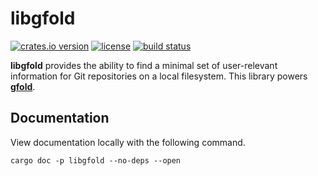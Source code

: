 # libgfold

[![crates.io version](https://img.shields.io/crates/v/libgfold?style=flat-square&logo=rust&color=orange)](https://crates.io/crates/libgfold)
[![license](https://img.shields.io/github/license/nickgerace/gfold?style=flat-square&logo=apache&color=silver)](../../LICENSE)
[![build status](https://img.shields.io/github/actions/workflow/status/nickgerace/gfold/ci.yml?branch=main&style=flat-square&logo=github&logoColor=white)](https://github.com/nickgerace/gfold/actions)

**libgfold** provides the ability to find a minimal set of user-relevant information for Git repositories on a local
filesystem.
This library powers [**gfold**](https://github.com/nickgerace/gfold).

## Documentation

<!-- You can find the docs on [docs.rs](https://docs.rs/libgfold), but they are a work in progress. -->

View documentation locally with the following command.

```shell
cargo doc -p libgfold --no-deps --open
```